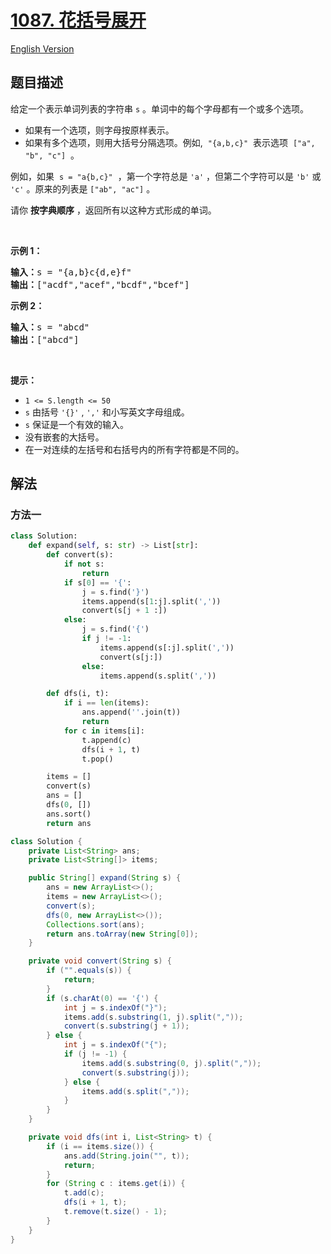 # [1087. 花括号展开](https://leetcode.cn/problems/brace-expansion)

[English Version](/solution/1000-1099/1087.Brace%20Expansion/README_EN.md)

## 题目描述

<!-- 这里写题目描述 -->

<p>给定一个表示单词列表的字符串&nbsp;<code>s</code>&nbsp;。单词中的每个字母都有一个或多个选项。</p>

<ul>
	<li>如果有一个选项，则字母按原样表示。</li>
	<li>如果有多个选项，则用大括号分隔选项。例如,<meta charset="UTF-8" />&nbsp;&nbsp;<code>"{a,b,c}"</code>&nbsp; 表示选项<meta charset="UTF-8" />&nbsp;&nbsp;<code>["a", "b", "c"]</code>&nbsp; 。</li>
</ul>

<p>例如，如果<meta charset="UTF-8" />&nbsp;&nbsp;<code>s = "a{b,c}"</code>&nbsp; ，第一个字符总是 <code>'a'</code> ，但第二个字符可以是 <code>'b'</code> 或 <code>'c'</code> 。原来的列表是<meta charset="UTF-8" />&nbsp;<code>["ab", "ac"]</code>&nbsp;。</p>

<p>请你 <strong>按字典顺序</strong> ，返回所有以这种方式形成的单词。</p>

<p>&nbsp;</p>

<p><strong>示例 1：</strong></p>

<pre>
<strong>输入：</strong>s = "{a,b}c{d,e}f"
<strong>输出：</strong>["acdf","acef","bcdf","bcef"]
</pre>

<p><strong>示例 2：</strong></p>

<pre>
<strong>输入：</strong>s = "abcd"
<strong>输出：</strong>["abcd"]
</pre>

<p>&nbsp;</p>

<p><strong>提示：</strong></p>

<ul>
	<li><code>1 &lt;= S.length &lt;= 50</code></li>
	<li><meta charset="UTF-8" /><code>s</code>&nbsp;由括号 <code>'{}'</code>&nbsp;, <code>','</code> 和小写英文字母组成。</li>
	<li><meta charset="UTF-8" /><code>s</code>&nbsp;保证是一个有效的输入。</li>
	<li>没有嵌套的大括号。</li>
	<li>在一对连续的左括号和右括号内的所有字符都是不同的。</li>
</ul>

## 解法

### 方法一

<!-- tabs:start -->

```python
class Solution:
    def expand(self, s: str) -> List[str]:
        def convert(s):
            if not s:
                return
            if s[0] == '{':
                j = s.find('}')
                items.append(s[1:j].split(','))
                convert(s[j + 1 :])
            else:
                j = s.find('{')
                if j != -1:
                    items.append(s[:j].split(','))
                    convert(s[j:])
                else:
                    items.append(s.split(','))

        def dfs(i, t):
            if i == len(items):
                ans.append(''.join(t))
                return
            for c in items[i]:
                t.append(c)
                dfs(i + 1, t)
                t.pop()

        items = []
        convert(s)
        ans = []
        dfs(0, [])
        ans.sort()
        return ans
```

```java
class Solution {
    private List<String> ans;
    private List<String[]> items;

    public String[] expand(String s) {
        ans = new ArrayList<>();
        items = new ArrayList<>();
        convert(s);
        dfs(0, new ArrayList<>());
        Collections.sort(ans);
        return ans.toArray(new String[0]);
    }

    private void convert(String s) {
        if ("".equals(s)) {
            return;
        }
        if (s.charAt(0) == '{') {
            int j = s.indexOf("}");
            items.add(s.substring(1, j).split(","));
            convert(s.substring(j + 1));
        } else {
            int j = s.indexOf("{");
            if (j != -1) {
                items.add(s.substring(0, j).split(","));
                convert(s.substring(j));
            } else {
                items.add(s.split(","));
            }
        }
    }

    private void dfs(int i, List<String> t) {
        if (i == items.size()) {
            ans.add(String.join("", t));
            return;
        }
        for (String c : items.get(i)) {
            t.add(c);
            dfs(i + 1, t);
            t.remove(t.size() - 1);
        }
    }
}
```

<!-- tabs:end -->

<!-- end -->
